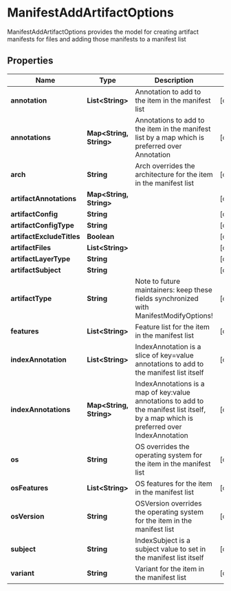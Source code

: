 

# ManifestAddArtifactOptions

ManifestAddArtifactOptions provides the model for creating artifact manifests for files and adding those manifests to a manifest list

## Properties

| Name | Type | Description | Notes |
|------------ | ------------- | ------------- | -------------|
|**annotation** | **List&lt;String&gt;** | Annotation to add to the item in the manifest list |  [optional] |
|**annotations** | **Map&lt;String, String&gt;** | Annotations to add to the item in the manifest list by a map which is preferred over Annotation |  [optional] |
|**arch** | **String** | Arch overrides the architecture for the item in the manifest list |  [optional] |
|**artifactAnnotations** | **Map&lt;String, String&gt;** |  |  [optional] |
|**artifactConfig** | **String** |  |  [optional] |
|**artifactConfigType** | **String** |  |  [optional] |
|**artifactExcludeTitles** | **Boolean** |  |  [optional] |
|**artifactFiles** | **List&lt;String&gt;** |  |  [optional] |
|**artifactLayerType** | **String** |  |  [optional] |
|**artifactSubject** | **String** |  |  [optional] |
|**artifactType** | **String** | Note to future maintainers: keep these fields synchronized with ManifestModifyOptions! |  [optional] |
|**features** | **List&lt;String&gt;** | Feature list for the item in the manifest list |  [optional] |
|**indexAnnotation** | **List&lt;String&gt;** | IndexAnnotation is a slice of key&#x3D;value annotations to add to the manifest list itself |  [optional] |
|**indexAnnotations** | **Map&lt;String, String&gt;** | IndexAnnotations is a map of key:value annotations to add to the manifest list itself, by a map which is preferred over IndexAnnotation |  [optional] |
|**os** | **String** | OS overrides the operating system for the item in the manifest list |  [optional] |
|**osFeatures** | **List&lt;String&gt;** | OS features for the item in the manifest list |  [optional] |
|**osVersion** | **String** | OSVersion overrides the operating system for the item in the manifest list |  [optional] |
|**subject** | **String** | IndexSubject is a subject value to set in the manifest list itself |  [optional] |
|**variant** | **String** | Variant for the item in the manifest list |  [optional] |



